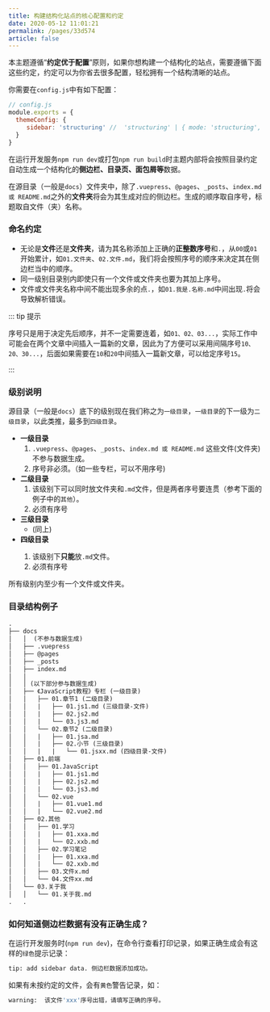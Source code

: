 ```yaml
---
title: 构建结构化站点的核心配置和约定
date: 2020-05-12 11:01:21
permalink: /pages/33d574
article: false
---
```


本主题遵循“**约定优于配置**”原则，如果你想构建一个结构化的站点，需要遵循下面这些约定，约定可以为你省去很多配置，轻松拥有一个结构清晰的站点。



你需要在`config.js`中有如下配置：

```js
// config.js
module.exports = {
  themeConfig: {
     sidebar: 'structuring' //  'structuring' | { mode: 'structuring', collapsable: Boolean} | 'auto' | 自定义
  }
}
```
在运行开发服务`npm run dev`或打包`npm run build`时主题内部将会按照目录约定自动生成一个结构化的**侧边栏、目录页、面包屑等**数据。

在源目录（一般是`docs`）文件夹中，除了`.vuepress`、`@pages`、`_posts`、``index.md 或 README.md``之外的**文件夹**将会为其生成对应的侧边栏。生成的顺序取自序号，标题取自文件（夹）名称。

### 命名约定

* 无论是**文件**还是**文件夹**，请为其名称添加上正确的**正整数序号**和`.`，从`00`或`01`开始累计，如`01.文件夹`、`02.文件.md`，我们将会按照序号的顺序来决定其在侧边栏当中的顺序。
* 同一级别目录别内即使只有一个文件或文件夹也要为其加上序号。
* 文件或文件夹名称中间不能出现多余的点`.`，如`01.我是.名称.md`中间出现`.`将会导致解析错误。

::: tip 提示

序号只是用于决定先后顺序，并不一定需要连着，如`01、02、03...`，实际工作中可能会在两个文章中间插入一篇新的文章，因此为了方便可以采用间隔序号`10、20、30...`，后面如果需要在`10`和`20`中间插入一篇新文章，可以给定序号`15`。

:::

### 级别说明

源目录（一般是`docs`）底下的级别现在我们称之为`一级目录`，`一级目录`的下一级为`二级目录`，以此类推，最多到`四级目录`。

* **一级目录**
  1. `.vuepress`、`@pages`、`_posts`、`index.md 或 README.md` 这些文件(文件夹)不参与数据生成。
  2. 序号非必须。（如一些专栏，可以不用序号)
* **二级目录**
  1. 该级别下可以同时放文件夹和`.md`文件，但是两者序号要连贯（参考下面的例子中的`其他`）。
  2. 必须有序号
* **三级目录**
  - (同上)
* **四级目录**  <Badge text="v1.6.0 +"/>
  1. 该级别下**只能**放`.md`文件。
  2. 必须有序号

所有级别内至少有一个文件或文件夹。

### 目录结构例子

```html
.
├── docs
│   │  (不参与数据生成)
│   ├── .vuepress
│   ├── @pages
│   ├── _posts
│   ├── index.md
│   │
│   │ (以下部分参与数据生成)
│   ├── 《JavaScript教程》专栏 (一级目录)
│   │   ├── 01.章节1 (二级目录)
│   │   |   ├── 01.js1.md (三级目录-文件)
│   │   |   ├── 02.js2.md
│   │   |   └── 03.js3.md
│   │   └── 02.章节2 (二级目录)
│   │   |   ├── 01.jsa.md
│   │   |   ├── 02.小节 (三级目录)
│   │   |   |   └── 01.jsxx.md (四级目录-文件)
│   ├── 01.前端
│   │   ├── 01.JavaScript
│   │   |   ├── 01.js1.md
│   │   |   ├── 02.js2.md
│   │   |   └── 03.js3.md
│   │   └── 02.vue
│   │   |   ├── 01.vue1.md
│   │   |   └── 02.vue2.md
│   ├── 02.其他
│   │   ├── 01.学习
│   │   |   ├── 01.xxa.md
│   │   |   └── 02.xxb.md
│   │   ├── 02.学习笔记
│   │   |   ├── 01.xxa.md
│   │   |   └── 02.xxb.md
│   │   ├── 03.文件x.md
│   │   └── 04.文件xx.md
│   └── 03.关于我
│   │   └── 01.关于我.md
.   .
```

### 如何知道侧边栏数据有没有正确生成？
在运行开发服务时(`npm run dev`)，在命令行查看打印记录，如果正确生成会有这样的`绿色`提示记录：
```bash
tip: add sidebar data. 侧边栏数据添加成功。
```
如果有未按约定的文件，会有`黄色`警告记录，如：
```bash
warning:  该文件'xxx'序号出错，请填写正确的序号。
```
